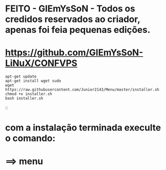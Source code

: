 # FEITO - GlEmYsSoN - Todos os credidos reservados ao criador, apenas foi feia pequenas edições.
# https://github.com/GlEmYsSoN-LiNuX/CONFVPS

    apt-get update
    apt-get install wget sudo
    wget https://raw.githubusercontent.com/Junior2143/Menu/master/installer.sh
    chmod +x installer.sh
    bash installer.sh


::
# com a instalação terminada execulte o comando:

# ==> menu
